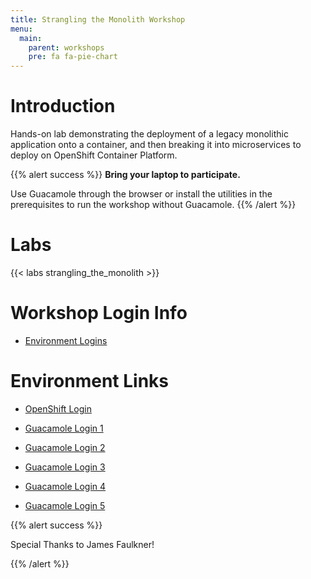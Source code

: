 ```yaml
---
title: Strangling the Monolith Workshop
menu:
  main:
    parent: workshops
    pre: fa fa-pie-chart
---
```


# Introduction

Hands-on lab demonstrating the deployment of a legacy monolithic application onto a container, and then breaking it into microservices to deploy on OpenShift Container Platform.

{{% alert success %}}
**Bring your laptop to participate.**

Use Guacamole through the browser or install the utilities in the prerequisites to run the workshop without Guacamole.
{{% /alert %}}

# Labs

{{< labs strangling_the_monolith >}}  

# Workshop Login Info

- [Environment Logins](http://naps-redhat.com/files/lab_info.xlsx)

# Environment Links

- [OpenShift Login](https://master.ocp.naps-redhat.com:8443/console)

- [Guacamole Login 1](https://85.190.178.119/guacamole/#/)

- [Guacamole Login 2](https://85.190.180.25/guacamole/#/)

- [Guacamole Login 3](https://31.220.68.12/guacamole/#/)

- [Guacamole Login 4](https://85.190.181.80/guacamole/#/)

- [Guacamole Login 5](https://31.220.70.10/guacamole/#/)



{{% alert success %}}

Special Thanks to James Faulkner!

{{% /alert %}}

